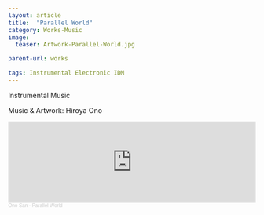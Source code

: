 ```yaml
---
layout: article
title:  "Parallel World"
category: Works-Music
image:
  teaser: Artwork-Parallel-World.jpg

parent-url: works

tags: Instrumental Electronic IDM
---
```


Instrumental Music

<p1>Music & Artwork: Hiroya Ono<p1/>

<iframe width="100%" height="166" scrolling="no" frameborder="no" allow="autoplay" src="https://w.soundcloud.com/player/?url=https%3A//api.soundcloud.com/tracks/940297813&color=%23ff5500&auto_play=false&hide_related=false&show_comments=true&show_user=true&show_reposts=false&show_teaser=true"></iframe><div style="font-size: 10px; color: #cccccc;line-break: anywhere;word-break: normal;overflow: hidden;white-space: nowrap;text-overflow: ellipsis; font-family: Interstate,Lucida Grande,Lucida Sans Unicode,Lucida Sans,Garuda,Verdana,Tahoma,sans-serif;font-weight: 100;"><a href="https://soundcloud.com/hiroya-ono" title="Ono San" target="_blank" style="color: #cccccc; text-decoration: none;">Ono San</a> · <a href="https://soundcloud.com/hiroya-ono/parallel-world" title="Parallel World" target="_blank" style="color: #cccccc; text-decoration: none;">Parallel World</a></div>